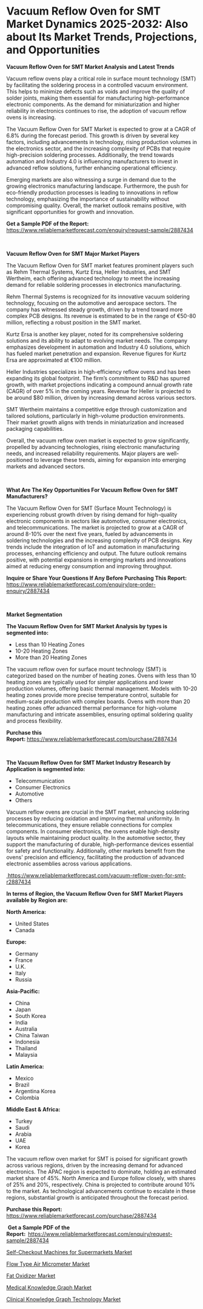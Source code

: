 <p><h1>Vacuum Reflow Oven for SMT Market Dynamics 2025-2032: Also about Its Market Trends, Projections, and Opportunities</h1></p><p><strong>Vacuum Reflow Oven for SMT Market Analysis and Latest Trends</strong></p>
<p><p>Vacuum reflow ovens play a critical role in surface mount technology (SMT) by facilitating the soldering process in a controlled vacuum environment. This helps to minimize defects such as voids and improve the quality of solder joints, making them essential for manufacturing high-performance electronic components. As the demand for miniaturization and higher reliability in electronics continues to rise, the adoption of vacuum reflow ovens is increasing.</p><p>The Vacuum Reflow Oven for SMT Market is expected to grow at a CAGR of 6.8% during the forecast period. This growth is driven by several key factors, including advancements in technology, rising production volumes in the electronics sector, and the increasing complexity of PCBs that require high-precision soldering processes. Additionally, the trend towards automation and Industry 4.0 is influencing manufacturers to invest in advanced reflow solutions, further enhancing operational efficiency.</p><p>Emerging markets are also witnessing a surge in demand due to the growing electronics manufacturing landscape. Furthermore, the push for eco-friendly production processes is leading to innovations in reflow technology, emphasizing the importance of sustainability without compromising quality. Overall, the market outlook remains positive, with significant opportunities for growth and innovation.</p></p>
<p><strong>Get a Sample PDF of the Report:&nbsp;</strong> <a href="https://www.reliablemarketforecast.com/enquiry/request-sample/2887434?utm_campaign=1080&utm_medium=2&utm_source=Github&utm_content=ia&utm_term=14032025&utm_id=vacuum-reflow-oven-for-smt">https://www.reliablemarketforecast.com/enquiry/request-sample/2887434</a></p>
<p>&nbsp;</p>
<p><strong>Vacuum Reflow Oven for SMT Major Market Players</strong></p>
<p><p>The Vacuum Reflow Oven for SMT market features prominent players such as Rehm Thermal Systems, Kurtz Ersa, Heller Industries, and SMT Wertheim, each offering advanced technology to meet the increasing demand for reliable soldering processes in electronics manufacturing.</p><p>Rehm Thermal Systems is recognized for its innovative vacuum soldering technology, focusing on the automotive and aerospace sectors. The company has witnessed steady growth, driven by a trend toward more complex PCB designs. Its revenue is estimated to be in the range of €50-80 million, reflecting a robust position in the SMT market.</p><p>Kurtz Ersa is another key player, noted for its comprehensive soldering solutions and its ability to adapt to evolving market needs. The company emphasizes development in automation and Industry 4.0 solutions, which has fueled market penetration and expansion. Revenue figures for Kurtz Ersa are approximated at €100 million.</p><p>Heller Industries specializes in high-efficiency reflow ovens and has been expanding its global footprint. The firm’s commitment to R&D has spurred growth, with market projections indicating a compound annual growth rate (CAGR) of over 5% in the coming years. Revenue for Heller is projected to be around $80 million, driven by increasing demand across various sectors.</p><p>SMT Wertheim maintains a competitive edge through customization and tailored solutions, particularly in high-volume production environments. Their market growth aligns with trends in miniaturization and increased packaging capabilities.</p><p>Overall, the vacuum reflow oven market is expected to grow significantly, propelled by advancing technologies, rising electronic manufacturing needs, and increased reliability requirements. Major players are well-positioned to leverage these trends, aiming for expansion into emerging markets and advanced sectors.</p></p>
<p>&nbsp;</p>
<p><strong>What Are The Key Opportunities For Vacuum Reflow Oven for SMT Manufacturers?</strong></p>
<p><p>The Vacuum Reflow Oven for SMT (Surface Mount Technology) is experiencing robust growth driven by rising demand for high-quality electronic components in sectors like automotive, consumer electronics, and telecommunications. The market is projected to grow at a CAGR of around 8-10% over the next five years, fueled by advancements in soldering technologies and the increasing complexity of PCB designs. Key trends include the integration of IoT and automation in manufacturing processes, enhancing efficiency and output. The future outlook remains positive, with potential expansions in emerging markets and innovations aimed at reducing energy consumption and improving throughput.</p></p>
<p><strong>Inquire or Share Your Questions If Any Before Purchasing This Report:</strong> <a href="https://www.reliablemarketforecast.com/enquiry/pre-order-enquiry/2887434?utm_campaign=1080&utm_medium=2&utm_source=Github&utm_content=ia&utm_term=14032025&utm_id=vacuum-reflow-oven-for-smt">https://www.reliablemarketforecast.com/enquiry/pre-order-enquiry/2887434</a></p>
<p>&nbsp;</p>
<p><strong>Market Segmentation</strong></p>
<p><strong>The Vacuum Reflow Oven for SMT Market Analysis by types is segmented into:</strong></p>
<p><ul><li>Less than 10 Heating Zones</li><li>10-20 Heating Zones</li><li>More than 20 Heating Zones</li></ul></p>
<p><p>The vacuum reflow oven for surface mount technology (SMT) is categorized based on the number of heating zones. Ovens with less than 10 heating zones are typically used for simpler applications and lower production volumes, offering basic thermal management. Models with 10-20 heating zones provide more precise temperature control, suitable for medium-scale production with complex boards. Ovens with more than 20 heating zones offer advanced thermal performance for high-volume manufacturing and intricate assemblies, ensuring optimal soldering quality and process flexibility.</p></p>
<p><strong>Purchase this Report:&nbsp;</strong><a href="https://www.reliablemarketforecast.com/purchase/2887434?utm_campaign=1080&utm_medium=2&utm_source=Github&utm_content=ia&utm_term=14032025&utm_id=vacuum-reflow-oven-for-smt">https://www.reliablemarketforecast.com/purchase/2887434</a></p>
<p>&nbsp;</p>
<p><strong>The Vacuum Reflow Oven for SMT Market Industry Research by Application is segmented into:</strong></p>
<p><ul><li>Telecommunication</li><li>Consumer Electronics</li><li>Automotive</li><li>Others</li></ul></p>
<p><p>Vacuum reflow ovens are crucial in the SMT market, enhancing soldering processes by reducing oxidation and improving thermal uniformity. In telecommunications, they ensure reliable connections for complex components. In consumer electronics, the ovens enable high-density layouts while maintaining product quality. In the automotive sector, they support the manufacturing of durable, high-performance devices essential for safety and functionality. Additionally, other markets benefit from the ovens' precision and efficiency, facilitating the production of advanced electronic assemblies across various applications.</p></p>
<p><a href="https://www.reliablemarketforecast.com/vacuum-reflow-oven-for-smt-r2887434?utm_campaign=1080&utm_medium=2&utm_source=Github&utm_content=ia&utm_term=14032025&utm_id=vacuum-reflow-oven-for-smt">&nbsp;https://www.reliablemarketforecast.com/vacuum-reflow-oven-for-smt-r2887434</a></p>
<p><strong>In terms of Region, the Vacuum Reflow Oven for SMT Market Players available by Region are:</strong></p>
<p>
    <p> <strong> North America: </strong>
        <ul>
            <li>United States</li>
            <li>Canada</li>
        </ul>
        </p> 
    <p> <strong> Europe: </strong>
        <ul>
            <li>Germany</li>
            <li>France</li>
            <li>U.K.</li>
            <li>Italy</li>
            <li>Russia</li>
        </ul>
        </p> 
    <p> <strong> Asia-Pacific: </strong>
        <ul>
            <li>China</li>
            <li>Japan</li>
            <li>South Korea</li>
            <li>India</li>
            <li>Australia</li>
            <li>China Taiwan</li>
            <li>Indonesia</li>
            <li>Thailand</li>
            <li>Malaysia</li>
        </ul>
        </p> 
    <p> <strong> Latin America: </strong>
        <ul>
            <li>Mexico</li>
            <li>Brazil</li>
            <li>Argentina Korea</li>
            <li>Colombia</li>
        </ul>
        </p> 
    <p> <strong> Middle East & Africa: </strong>
        <ul>
            <li>Turkey</li>
            <li>Saudi</li>
            <li>Arabia</li>
            <li>UAE</li>
            <li>Korea</li>
        </ul>
    </p>
    </p>
<p><p>The vacuum reflow oven market for SMT is poised for significant growth across various regions, driven by the increasing demand for advanced electronics. The APAC region is expected to dominate, holding an estimated market share of 45%. North America and Europe follow closely, with shares of 25% and 20%, respectively. China is projected to contribute around 10% to the market. As technological advancements continue to escalate in these regions, substantial growth is anticipated throughout the forecast period.</p></p>
<p><strong>Purchase this Report: </strong><a href="https://www.reliablemarketforecast.com/purchase/2887434?utm_campaign=1080&utm_medium=2&utm_source=Github&utm_content=ia&utm_term=14032025&utm_id=vacuum-reflow-oven-for-smt">https://www.reliablemarketforecast.com/purchase/2887434</a></p>
<p>&nbsp;<strong>Get a Sample PDF of the Report:&nbsp;&nbsp;</strong><a href="https://www.reliablemarketforecast.com/enquiry/request-sample/2887434?utm_campaign=1080&utm_medium=2&utm_source=Github&utm_content=ia&utm_term=14032025&utm_id=vacuum-reflow-oven-for-smt">https://www.reliablemarketforecast.com/enquiry/request-sample/2887434</a></p>
<p><strong></strong></p>
<p><p><a href="https://github.com/afghatakito29/Market-Research-Report-List-1/blob/main/self-checkout-machines-for-supermarkets-market.md?utm_campaign=1080&utm_medium=2&utm_source=Github&utm_content=ia&utm_term=14032025&utm_id=vacuum-reflow-oven-for-smt">Self-Checkout Machines for Supermarkets Market</a></p><p><a href="https://github.com/rueffmuoloqw/Market-Research-Report-List-1/blob/main/flow-type-air-micrometer-market.md?utm_campaign=1080&utm_medium=2&utm_source=Github&utm_content=ia&utm_term=14032025&utm_id=vacuum-reflow-oven-for-smt">Flow Type Air Micrometer Market</a></p><p><a href="https://github.com/onutsheinz/Market-Research-Report-List-1/blob/main/fat-oxidizer-market.md?utm_campaign=1080&utm_medium=2&utm_source=Github&utm_content=ia&utm_term=14032025&utm_id=vacuum-reflow-oven-for-smt">Fat Oxidizer Market</a></p><p><a href="https://github.com/atawanyeze/Market-Research-Report-List-1/blob/main/medical-knowledge-graph-market.md?utm_campaign=1080&utm_medium=2&utm_source=Github&utm_content=ia&utm_term=14032025&utm_id=vacuum-reflow-oven-for-smt">Medical Knowledge Graph Market</a></p><p><a href="https://github.com/saqafidrahea/Market-Research-Report-List-1/blob/main/clinical-knowledge-graph-technology-market.md?utm_campaign=1080&utm_medium=2&utm_source=Github&utm_content=ia&utm_term=14032025&utm_id=vacuum-reflow-oven-for-smt">Clinical Knowledge Graph Technology Market</a></p></p>